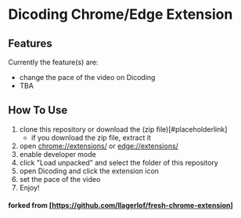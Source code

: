 # Dicoding Chrome/Edge Extension

## Features

Currently the feature(s) are:
- change the pace of the video on Dicoding
- TBA

## How To Use

1. clone this repository or download the (zip file)[#placeholderlink]
    -  if you download the zip file, extract it
2. open <a href="chrome://extensions/">chrome://extensions/</a> or <a href="edge://extensions/">edge://extensions/</a>
3. enable developer mode
4. click "Load unpacked" and select the folder of this repository
5. open Dicoding and click the extension icon
6. set the pace of the video
7. Enjoy!


#### forked from [https://github.com/llagerlof/fresh-chrome-extension]
